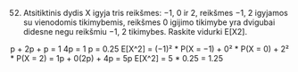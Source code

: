 52. Atsitiktinis dydis X igyja tris reikšmes: −1, 0 ir 2, reikšmes −1, 2 igyjamos su vienodomis
tikimybemis, reikšmes 0 igijimo tikimybe yra dvigubai didesne negu reikšmiu −1, 2 tikimybes.
Raskite vidurki E[X2].

p + 2p + p = 1
4p = 1
p = 0.25
E[X^2] = (−1)² * P(X = −1) + 0² * P(X = 0) + 2² * P(X = 2) = 1p + 0(2p) + 4p = 5p
E[X^2] = 5 * 0.25 = 1.25
